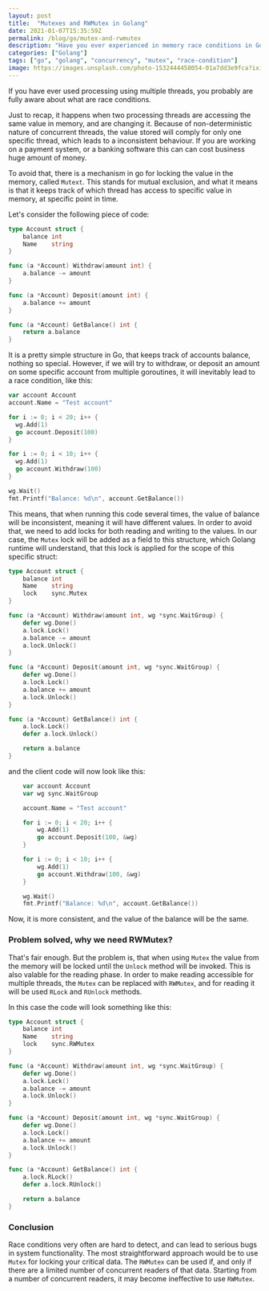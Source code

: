 ```yaml
---
layout: post
title:  "Mutexes and RWMutex in Golang"
date: 2021-01-07T15:35:59Z
permalink: /blog/go/mutex-and-rwmutex
description: "Have you ever experienced in memory race conditions in Golang? Here is how you can solve them, by using sync package"
categories: ["Golang"]
tags: ["go", "golang", "concurrency", "mutex", "race-condition"]
image: https://images.unsplash.com/photo-1532444458054-01a7dd3e9fca?ixid=MXwxMjA3fDB8MHxwaG90by1wYWdlfHx8fGVufDB8fHw%3D&ixlib=rb-1.2.1&auto=format&fit=crop&w=1800&h=850&q=80
---
```



If you have ever used processing using multiple threads, you probably are fully aware about what are race conditions.

Just to recap, it happens when two processing threads are accessing the same value in memory, and are changing it. Because of non-deterministic nature of concurrent threads, the value stored will comply for only one specific thread, which leads to a inconsistent behaviour. If you are working on a payment system, or a banking software this can can cost business huge amount of money.

To avoid that, there is a mechanism in go for locking the value in the memory, called `Mutext`. This stands for mutual exclusion, and what it means is that it keeps track of which thread has access to specific value in memory, at specific point in time.

Let's consider the following piece of code:

```go
type Account struct {
	balance int
	Name    string
}

func (a *Account) Withdraw(amount int) {
	a.balance -= amount
}

func (a *Account) Deposit(amount int) {
	a.balance += amount
}

func (a *Account) GetBalance() int {
	return a.balance
}
```

It is a pretty simple structure in Go, that keeps track of accounts balance, nothing so special. However, if we will try to withdraw, or deposit an amount on some specific account from multiple goroutines, it will inevitably lead to a race condition, like this:

```go
var account Account
account.Name = "Test account"

for i := 0; i < 20; i++ {
  wg.Add(1)
  go account.Deposit(100)
}

for i := 0; i < 10; i++ {
  wg.Add(1)
  go account.Withdraw(100)
}

wg.Wait()
fmt.Printf("Balance: %d\n", account.GetBalance())
```

This means, that when running this code several times, the value of balance will be inconsistent, meaning it will have different values. In order to avoid that, we need to add locks for both reading and writing to the values. In our case, the `Mutex` lock will be added as a field to this structure, which Golang runtime will understand, that this lock is applied for the scope of this specific struct:

```go
type Account struct {
	balance int
	Name    string
	lock    sync.Mutex
}

func (a *Account) Withdraw(amount int, wg *sync.WaitGroup) {
	defer wg.Done()
	a.lock.Lock()
	a.balance -= amount
	a.lock.Unlock()
}

func (a *Account) Deposit(amount int, wg *sync.WaitGroup) {
	defer wg.Done()
	a.lock.Lock()
	a.balance += amount
	a.lock.Unlock()
}

func (a *Account) GetBalance() int {
	a.lock.Lock()
	defer a.lock.Unlock()

	return a.balance
}
```

and the client code will now look like this:

```go
	var account Account
	var wg sync.WaitGroup

	account.Name = "Test account"

	for i := 0; i < 20; i++ {
		wg.Add(1)
		go account.Deposit(100, &wg)
	}

	for i := 0; i < 10; i++ {
		wg.Add(1)
		go account.Withdraw(100, &wg)
	}

	wg.Wait()
	fmt.Printf("Balance: %d\n", account.GetBalance())
```


Now, it is more consistent, and the value of the balance will be the same.

### Problem solved, why we need RWMutex?

That's fair enough. But the problem is, that when using `Mutex` the value from the memory will be locked until the `Unlock` method will be invoked. This is also valable for the reading phase. In order to make reading accessible for multiple threads, the `Mutex` can be replaced with `RWMutex`, and for reading it will be used `RLock` and `RUnlock` methods.

In this case the code will look something like this:

```go
type Account struct {
	balance int
	Name    string
	lock    sync.RWMutex
}

func (a *Account) Withdraw(amount int, wg *sync.WaitGroup) {
	defer wg.Done()
	a.lock.Lock()
	a.balance -= amount
	a.lock.Unlock()
}

func (a *Account) Deposit(amount int, wg *sync.WaitGroup) {
	defer wg.Done()
	a.lock.Lock()
	a.balance += amount
	a.lock.Unlock()
}

func (a *Account) GetBalance() int {
	a.lock.RLock()
	defer a.lock.RUnlock()

	return a.balance
}
```



### Conclusion

Race conditions very often are hard to detect, and can lead to serious bugs in system functionality. The most straightforward approach would be to use `Mutex` for locking your critical data. The `RWMutex` can be used if, and only if there are a limited number of concurrent readers of that data. Starting from a number of concurrent readers, it may become ineffective to use `RWMutex`.
